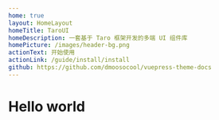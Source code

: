 ```yaml
---
home: true
layout: HomeLayout
homeTitle: TaroUI
homeDescription: 一套基于 Taro 框架开发的多端 UI 组件库
homePicture: /images/header-bg.png
actionText: 开始使用
actionLink: /guide/install/install
github: https://github.com/dmoosocool/vuepress-theme-docs
---
```

# Hello world 
